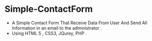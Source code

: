 # Simple-ContactForm
- A Simple Contact Form That Receive Data From User And Send All Information in an email to the administrator .
- Using HTML 5 , CSS3, JQurey, PHP .

